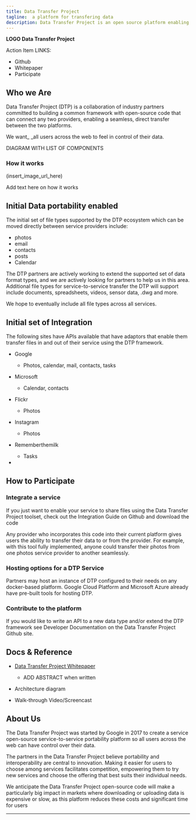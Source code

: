 ```yaml
---
title: Data Transfer Project
tagline:  a platform for transfering data
description: Data Transfer Project is an open source platform enabling data portability between service providers
---
```


**LOGO  Data Transfer Project**  

Action Item LINKS:
+  Github
+  Whitepaper
+  Participate

## Who we Are
Data Transfer Project (DTP) is a collaboration of industry partners committed to building a common framework with open-source code that can connect any two providers, enabling a seamless, direct transfer between the two platforms.

We want_ _all users across the web to feel in control of their data.

DIAGRAM WITH LIST OF COMPONENTS

### How it works

(insert_image_url_here)

Add text here on how it works

## Initial Data portability enabled
The initial set of file types supported by the DTP ecosystem which can be moved directly between service providers include:  

+  photos
+  email
+  contacts
+  posts
+  Calendar  

The DTP partners are actively working to extend the supported set of data format types, and we are actively looking for partners to help us in this area. Additional file types for service-to-service transfer the DTP will support include documents, spreadsheets, videos, sensor data, .dwg and more.  

We hope to eventually include all file types across all services.

## Initial set of Integration  
The following sites have APIs available that have adaptors that enable them transfer files in and out of their service using the DTP framework.

+  Google

    +  Photos, calendar, mail, contacts, tasks

+  Microsoft

    +  Calendar, contacts

+  Flickr

    +  Photos

+  Instagram

    +  Photos

+  Rememberthemilk

    +  Tasks

+  

## How to Participate

### Integrate a service  
If you just want to enable your service to share files using the Data Transfer Project toolset, check out the Integration Guide on  Github and download the code

Any provider who incorporates this code into their current platform gives users the ability to transfer their data to or from the provider. For example, with this tool fully implemented, anyone could transfer their photos from one photos service provider to another seamlessly.

### Hosting options for a DTP Service  
Partners may host an instance of DTP configured to their needs on any docker-based platform.  Google Cloud Platform and Microsoft Azure already have pre-built tools for hosting DTP.

### Contribute to the platform  
If you would like to write an API to a new data type and/or extend the DTP framework see Developer Documentation on the Data Transfer Project Github site.

## Docs & Reference

+  [Data Transfer Project Whitepaper](#)

    +  ADD ABSTRACT when written

+  Architecture diagram
+  Walk-through Video/Screencast

## About Us

The Data Transfer Project was started by Google in 2017 to create a service open-source service-to-service portability platform so all users across the web can have control over their data.  

The partners in the Data Transfer Project believe  portability and interoperability are central to innovation. Making it easier for users to choose among services facilitates competition, empowering them to try new services and choose the offering that best suits their individual needs.

We anticipate the Data Transfer Project open-source code will make a particularly big impact in markets where downloading or uploading data is expensive or slow, as this platform reduces these costs and significant time for users

---
